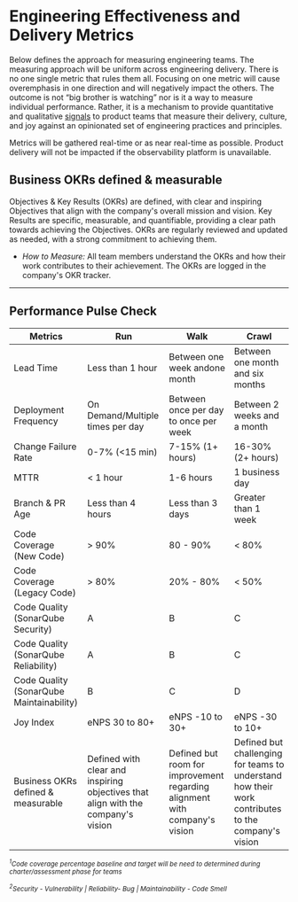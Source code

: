
# Engineering Effectiveness and Delivery Metrics

Below defines the approach for measuring engineering teams. The measuring approach will be uniform across engineering delivery. There is no one single metric that rules them all. Focusing on one metric will cause overemphasis in one direction and will negatively impact the others. The outcome is not “big brother is watching” nor is it a way to measure individual performance. Rather, it is a mechanism to provide quantitative and qualitative [signals](https://github.com/cncf/tag-observability/blob/main/whitepaper.md#observability-signals) to product teams that measure their delivery, culture, and joy against an opinionated set of engineering practices and principles.

Metrics will be gathered real-time or as near real-time as possible. Product delivery will not be impacted if the observability platform is unavailable.

## Business OKRs defined & measurable

Objectives & Key Results (OKRs) are defined, with clear and inspiring Objectives that align with the company's overall mission and vision. Key Results are specific, measurable, and quantifiable, providing a clear path towards achieving the Objectives. OKRs are regularly reviewed and updated as needed, with a strong commitment to achieving them.

- _How to Measure:_ All team members understand the OKRs and how their work contributes to their achievement. The OKRs are logged in the company's OKR tracker.

---

## Performance Pulse Check

|Metrics|Run|Walk|Crawl|
|-------|---|----|-----|
|Lead Time|Less than 1 hour|Between one week andone month|Between one month and six months|
|Deployment Frequency|On Demand/Multiple times per day|Between once per day to once per week|Between 2 weeks and a month|
|Change Failure Rate|0-7% (&lt;15 min)|7-15% (1+ hours)|16-30% (2+ hours)|
|MTTR|&lt; 1 hour|1-6 hours|1 business day|
|Branch & PR Age|Less than 4 hours|Less than 3 days|Greater than 1 week|
|Code Coverage (New Code)|> 90%|80 - 90%|< 80%|
|Code Coverage (Legacy Code)|> 80%|20% - 80%|< 50%|
|Code Quality (SonarQube Security)|A|B|C|
|Code Quality (SonarQube Reliability)|A|B|C|
|Code Quality (SonarQube Maintainability)|B|C|D|
|Joy Index|eNPS 30 to 80+|eNPS -10 to 30+|eNPS -30 to 10+|
|Business OKRs defined & measurable|Defined with clear and inspiring objectives that align with the company's vision|Defined but room for improvement regarding alignment with company's vision|Defined but challenging for teams to understand how their work contributes to the company's vision|

<sup><em>
   <sup>1</sup>Code coverage percentage baseline and target will be need to determined during charter/assessment phase for teams
</em></sup>

<sup><em>
   <sup>2</sup>Security - Vulnerability | Reliability- Bug | Maintainability - Code Smell
</em></sup>
